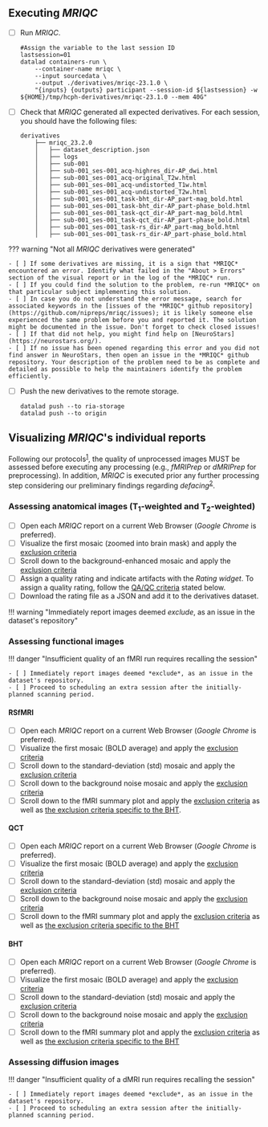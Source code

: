 ## Executing *MRIQC*

- [ ] Run *MRIQC*.
    ```shell
    #Assign the variable to the last session ID
    lastsession=01
    datalad containers-run \
        --container-name mriqc \
        --input sourcedata \
        --output ./derivatives/mriqc-23.1.0 \
        "{inputs} {outputs} participant --session-id ${lastsession} -w ${HOME}/tmp/hcph-derivatives/mriqc-23.1.0 --mem 40G"
    ```
- [ ] Check that *MRIQC* generated all expected derivatives. For each session, you should have the following files:
    ``` {.shell hl_lines="22-23 40-41 58-59"}
    derivatives
        ├── mriqc_23.2.0
        │   ├── dataset_description.json
        │   ├── logs
        │   ├── sub-001
        │   ├── sub-001_ses-001_acq-highres_dir-AP_dwi.html
        │   ├── sub-001_ses-001_acq-original_T2w.html
        │   ├── sub-001_ses-001_acq-undistorted_T1w.html
        │   ├── sub-001_ses-001_acq-undistorted_T2w.html
        │   ├── sub-001_ses-001_task-bht_dir-AP_part-mag_bold.html
        │   ├── sub-001_ses-001_task-bht_dir-AP_part-phase_bold.html
        │   ├── sub-001_ses-001_task-qct_dir-AP_part-mag_bold.html
        │   ├── sub-001_ses-001_task-qct_dir-AP_part-phase_bold.html
        │   ├── sub-001_ses-001_task-rs_dir-AP_part-mag_bold.html
        │   ├── sub-001_ses-001_task-rs_dir-AP_part-phase_bold.html
    ```

??? warning "Not all *MRIQC* derivatives were generated"

    - [ ] If some derivatives are missing, it is a sign that *MRIQC* encountered an error. Identify what failed in the "About > Errors" section of the visual report or in the log of the *MRIQC* run.
    - [ ] If you could find the solution to the problem, re-run *MRIQC* on that particular subject implementing this solution.
    - [ ] In case you do not understand the error message, search for associated keywords in the [issues of the *MRIQC* github repository](https://github.com/nipreps/mriqc/issues); it is likely someone else experienced the same problem before you and reported it. The solution might be documented in the issue. Don't forget to check closed issues!
    - [ ] If that did not help, you might find help on [NeuroStars](https://neurostars.org/).
    - [ ] If no issue has been opened regarding this error and you did not find answer in NeuroStars, then open an issue in the *MRIQC* github repository. Your description of the problem need to be as complete and detailed as possible to help the maintainers identify the problem efficiently.


- [ ] Push the new derivatives to the remote storage.
    ```shell
    datalad push --to ria-storage
    datalad push --to origin
    ```

## Visualizing *MRIQC*'s individual reports

Following our protocols<sup>[1]</sup>, the quality of unprocessed images MUST be assessed before executing any processing (e.g., *fMRIPrep* or *dMRIPrep* for preprocessing).
In addition, *MRIQC* is executed prior any further processing step considering our preliminary findings regarding *defacing*<sup>[2]</sup>.

### Assessing anatomical images (T<sub>1</sub>-weighted and T<sub>2</sub>-weighted)
- [ ] Open each *MRIQC* report on a current Web Browser (*Google Chrome* is preferred).
- [ ] Visualize the first mosaic (zoomed into brain mask) and apply the [exclusion criteria](qaqc-criteria.md#zoomed-in-brain-mosaic)
- [ ] Scroll down to the background-enhanced mosaic and apply the [exclusion criteria](qaqc-criteria.md#background-enhanced-mosaic)
- [ ] Assign a quality rating and indicate artifacts with the *Rating widget*.
    To assign a quality rating, follow the [QA/QC criteria]() stated below.
- [ ] Download the rating file as a JSON and add it to the derivatives dataset.

!!! warning "Immediately report images deemed *exclude*, as an issue in the dataset's repository"

### Assessing functional images

!!! danger "Insufficient quality of an fMRI run requires recalling the session"

    - [ ] Immediately report images deemed *exclude*, as an issue in the dataset's repository.
    - [ ] Proceed to scheduling an extra session after the initially-planned scanning period.

#### RSfMRI
- [ ] Open each *MRIQC* report on a current Web Browser (*Google Chrome* is preferred).
- [ ] Visualize the first mosaic (BOLD average) and apply the [exclusion criteria](qaqc-criteria.md#bold-average)
- [ ] Scroll down to the standard-deviation (std) mosaic and apply the [exclusion criteria](qaqc-criteria.md#standard-deviation-mosaic)
- [ ] Scroll down to the background noise mosaic and apply the [exclusion criteria](qaqc-criteria.md#background-noise-mosaic)
- [ ] Scroll down to the fMRI summary plot and apply the [exclusion criteria](qaqc-criteria.md#fmri-summary-plot) as well as [the exclusion criteria specific to the BHT](qaqc-criteria.md#resting-state).

#### QCT
- [ ] Open each *MRIQC* report on a current Web Browser (*Google Chrome* is preferred).
- [ ] Visualize the first mosaic (BOLD average) and apply the [exclusion criteria](qaqc-criteria.md#bold-average)
- [ ] Scroll down to the standard-deviation (std) mosaic and apply the [exclusion criteria](qaqc-criteria.md#standard-deviation-mosaic)
- [ ] Scroll down to the background noise mosaic and apply the [exclusion criteria](qaqc-criteria.md#background-noise-mosaic)
- [ ] Scroll down to the fMRI summary plot and apply the [exclusion criteria](qaqc-criteria.md#fmri-summary-plot) as well as [the exclusion criteria specific to the BHT](qaqc-criteria.md#quality-control-task) 

#### BHT
- [ ] Open each *MRIQC* report on a current Web Browser (*Google Chrome* is preferred).
- [ ] Visualize the first mosaic (BOLD average) and apply the [exclusion criteria](qaqc-criteria.md#bold-average)
- [ ] Scroll down to the standard-deviation (std) mosaic and apply the [exclusion criteria](qaqc-criteria.md#standard-deviation-mosaic)
- [ ] Scroll down to the background noise mosaic and apply the [exclusion criteria](qaqc-criteria.md#background-noise-mosaic)
- [ ] Scroll down to the fMRI summary plot and apply the [exclusion criteria](qaqc-criteria.md#fmri-summary-plot) as well as [the exclusion criteria specific to the BHT](qaqc-criteria.md#breath-holding-task) 

### Assessing diffusion images


!!! danger "Insufficient quality of a dMRI run requires recalling the session"

    - [ ] Immediately report images deemed *exclude*, as an issue in the dataset's repository.
    - [ ] Proceed to scheduling an extra session after the initially-planned scanning period.


[1]: https://doi.org/10.3389/fnimg.2022.1073734 "Provins, C., … Esteban, O. (2023). Quality Control in functional MRI studies with MRIQC and fMRIPrep. Frontiers in Neuroimaging 1:1073734. doi:10.3389/fnimg.2022.1073734 (OA)."
[2]: https://rr.peercommunityin.org/articles/rec?id=346 "Provins, C., … Esteban, O. (2023). Defacing biases in manual and automated quality assessments of structural MRI with MRIQC, Stage 1 IPA (in principle acceptance) of Version 3 by Peer Community in Registered Reports."
